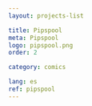 ```yaml
---
layout: projects-list

title: Pipspool
meta: Pipspool
logo: pipspool.png
order: 2

category: comics

lang: es
ref: pipspool
---
```

